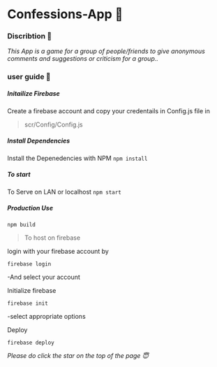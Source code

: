 # Confessions-App :thought_balloon:



### Discribtion :pencil:
*This App is a game for a group of people/friends to give anonymous comments and suggestions or criticism for a group..*




### user guide :ledger:


   ##### Initailize Firebase  
Create a firebase account and copy your credentails in Config.js file in 
> scr/Config/Config.js



   ##### Install Dependencies
Install the Depenedencies with NPM
```npm install```



   ##### To start
To Serve on LAN or localhost
```npm start```



   ##### Production Use
```npm build```




> To host on firebase


 login with your firebase account by 

```firebase login```

-And select your account


   Initialize firebase

```firebase init```

-select appropriate options

   Deploy

```firebase deploy```







*Please do click the star on the top of the page :innocent:*
